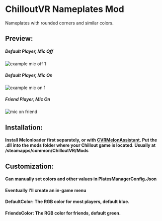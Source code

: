 # ChilloutVR Nameplates Mod
Nameplates with rounded corners and similar colors.

## Preview:
##### Default Player, Mic Off
![example mic off 1](https://user-images.githubusercontent.com/56856630/182332081-d5fced99-0a36-48f5-9528-713d444784b2.png)
##### Default Player, Mic On
![example mic on 1](https://user-images.githubusercontent.com/56856630/182332082-aeea3186-19d4-42ee-b74f-7d149a662c33.png)
##### Friend Player, Mic On
![mic on friend](https://user-images.githubusercontent.com/56856630/182425880-b064eb6d-fe68-4505-93f5-12e7e51f9d76.PNG)

## Installation:
#### Install Melonloader first separately, or with [CVRMelonAssistant](https://github.com/UnusualNorm/CVRMelonAssistant). Put the .dll into the mods folder where your Chillout game is located. Usually at /steamapps/common/ChilloutVR/Mods

## Customization:
#### Can manually set colors and other values in PlatesManagerConfig.Json
#### Eventually I'll create an in-game menu
#### DefaultColor: The RGB color for most players, default blue.
#### FriendsColor: The RGB color for friends, default green.



